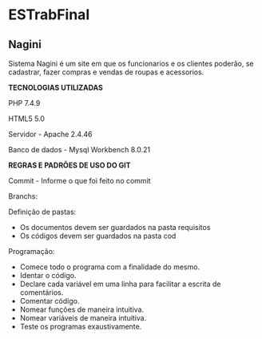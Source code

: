 # ESTrabFinal

## Nagini

Sistema Nagini é um site em que os funcionarios e os clientes poderão, se cadastrar, fazer compras e vendas de roupas e acessorios.

**TECNOLOGIAS UTILIZADAS**

PHP 7.4.9

HTML5 5.0

Servidor - Apache 2.4.46

Banco de dados - Mysql Workbench 8.0.21


**REGRAS E PADRÕES DE USO DO GIT**

Commit - Informe o que foi feito no commit

Branchs:

Definição de pastas:
- Os documentos devem ser guardados na pasta requisitos
- Os códigos devem ser guardados na pasta cod

Programação: 
- Comece todo o programa com a finalidade do mesmo.
- Identar o código.
- Declare cada variável em uma linha para facilitar a escrita de comentários.
- Comentar código.
- Nomear funções de maneira intuitiva.
- Nomear variáveis de maneira intuitiva.
- Teste os programas exaustivamente.
